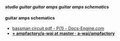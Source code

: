 _**studio guitar guitar amps guitar amps schematics**_

#### guitar amps schematics

- [bassman circuit pdf - P(1) - Docs-Engine.com](http://www.docs-engine.com/pdf/1/bassman-circuit.html)
- [**+ ampfactory/a-wai at master · a-wai/ampfactory**](https://github.com/a-wai/ampfactory/tree/master/a-wai)
